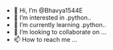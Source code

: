 - 👋 Hi, I’m @Bhavya1544E
- 👀 I’m interested in .python..
- 🌱 I’m currently learning .python..
- 💞️ I’m looking to collaborate on ...
- 📫 How to reach me ...

<!---
Bhavya1544E/Bhavya1544E is a ✨ special ✨ repository because its `README.md` (this file) appears on your GitHub profile.
You can click the Preview link to take a look at your changes.
--->

